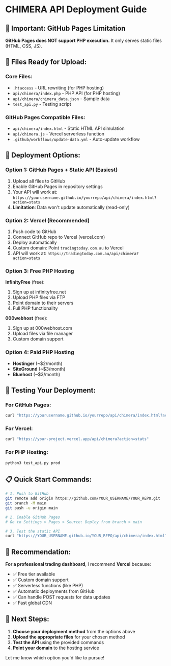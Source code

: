 # CHIMERA API Deployment Guide

## 🚨 Important: GitHub Pages Limitation
**GitHub Pages does NOT support PHP execution.** It only serves static files (HTML, CSS, JS).

## 📁 Files Ready for Upload:

### Core Files:
- `.htaccess` - URL rewriting (for PHP hosting)
- `api/chimera/index.php` - PHP API (for PHP hosting)
- `api/chimera/chimera_data.json` - Sample data
- `test_api.py` - Testing script

### GitHub Pages Compatible Files:
- `api/chimera/index.html` - Static HTML API simulation
- `api/chimera.js` - Vercel serverless function
- `.github/workflows/update-data.yml` - Auto-update workflow

## 🚀 Deployment Options:

### Option 1: GitHub Pages + Static API (Easiest)
1. Upload all files to GitHub
2. Enable GitHub Pages in repository settings
3. Your API will work at: `https://yourusername.github.io/yourrepo/api/chimera/index.html?action=stats`
4. **Limitation**: Data won't update automatically (read-only)

### Option 2: Vercel (Recommended)
1. Push code to GitHub
2. Connect GitHub repo to Vercel (vercel.com)
3. Deploy automatically
4. Custom domain: Point `tradingtoday.com.au` to Vercel
5. API will work at: `https://tradingtoday.com.au/api/chimera?action=stats`

### Option 3: Free PHP Hosting
**InfinityFree** (free):
1. Sign up at infinityfree.net
2. Upload PHP files via FTP
3. Point domain to their servers
4. Full PHP functionality

**000webhost** (free):
1. Sign up at 000webhost.com
2. Upload files via file manager
3. Custom domain support

### Option 4: Paid PHP Hosting
- **Hostinger** (~$2/month)
- **SiteGround** (~$3/month)
- **Bluehost** (~$3/month)

## 🧪 Testing Your Deployment:

### For GitHub Pages:
```bash
curl "https://yourusername.github.io/yourrepo/api/chimera/index.html?action=stats"
```

### For Vercel:
```bash
curl "https://your-project.vercel.app/api/chimera?action=stats"
```

### For PHP Hosting:
```bash
python3 test_api.py prod
```

## 📋 Quick Start Commands:

```bash
# 1. Push to GitHub
git remote add origin https://github.com/YOUR_USERNAME/YOUR_REPO.git
git branch -M main
git push -u origin main

# 2. Enable GitHub Pages
# Go to Settings > Pages > Source: Deploy from branch > main

# 3. Test the static API
curl "https://YOUR_USERNAME.github.io/YOUR_REPO/api/chimera/index.html?action=stats"
```

## 🎯 Recommendation:

**For a professional trading dashboard**, I recommend **Vercel** because:
- ✅ Free tier available
- ✅ Custom domain support
- ✅ Serverless functions (like PHP)
- ✅ Automatic deployments from GitHub
- ✅ Can handle POST requests for data updates
- ✅ Fast global CDN

## 🔧 Next Steps:

1. **Choose your deployment method** from the options above
2. **Upload the appropriate files** for your chosen method
3. **Test the API** using the provided commands
4. **Point your domain** to the hosting service

Let me know which option you'd like to pursue!